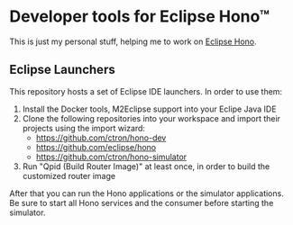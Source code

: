 # Developer tools for Eclipse Hono™

This is just my personal stuff, helping me to work on [Eclipse Hono](https://github.com/eclipse/hono).

## Eclipse Launchers

This repository hosts a set of Eclipse IDE launchers. In order to use them:

1. Install the Docker tools, M2Eclipse support into your Eclipe Java IDE
1. Clone the following repositories into your workspace and import their projects
   using the import wizard:
     * https://github.com/ctron/hono-dev
     * https://github.com/eclipse/hono
     * https://github.com/ctron/hono-simulator
1. Run "Qpid (Build Router Image)" at least once, in order to build the
   customized router image

After that you can run the Hono applications or the simulator applications. Be
sure to start all Hono services and the consumer before starting the simulator. 